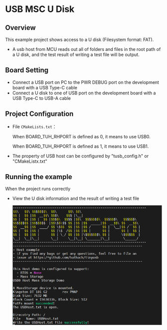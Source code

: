 # USB MSC U Disk

## Overview

This example project shows access to a U disk (Filesystem format: FAT).

- A usb host from MCU reads out all of folders and files in the root path of a U disk, and the test result of writing a test file will be output.

## Board Setting

* Connect a USB port on PC to the PWR DEBUG port on the development board with a USB Type-C cable
* Connect a U disk to one of USB port on the development board with a USB Type-C to USB-A cable

## Project Configuration

- File `CMakeLists.txt`：

  When BOARD_TUH_RHPORT is defined as 0, it means to use USB0.

  When BOARD_TUH_RHPORT is defined as 1, it means to use USB1.
- The property of USB host can be configured by "tusb_config.h" or "CMakeListx.txt"

## Running the example

When the project runs correctly

- View the U disk information and the result of writing a test file

  ![1646400992752.png](doc/1646400992752.png)
